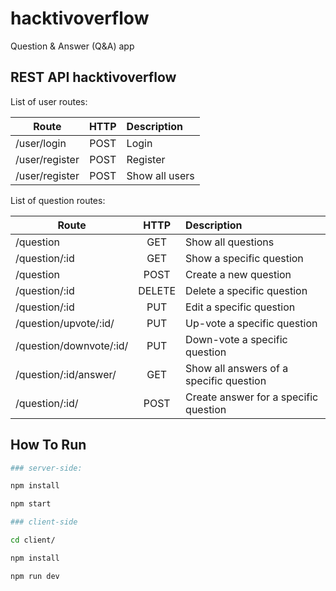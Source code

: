 # hacktivoverflow

Question & Answer (Q&A) app

## REST API hacktivoverflow

List of user routes:

| Route                   | HTTP          | Description      |
| ----------------------- |:-------------:| :----------------|
| /user/login             |POST           | Login            |
| /user/register          |POST           | Register         |
| /user/register          |POST           | Show all users   |

List of question routes:

| Route                   | HTTP          | Description                              |
| ----------------------- |:-------------:| :----------------------------------------|
| /question               |GET            | Show all questions                       |
| /question/:id           |GET            | Show a specific question                 |
| /question               |POST           | Create a new question                    |
| /question/:id           |DELETE         | Delete a specific question               |
| /question/:id           |PUT            | Edit a specific question                 |
| /question/upvote/:id/   |PUT            | Up-vote a specific question              |
| /question/downvote/:id/ |PUT            | Down-vote a specific question            |
| /question/:id/answer/   |GET            | Show all answers of a specific question  |
| /question/:id/          |POST           | Create answer for a specific question    |


## How To Run

```bash
### server-side:

npm install

npm start

### client-side

cd client/

npm install

npm run dev
```
